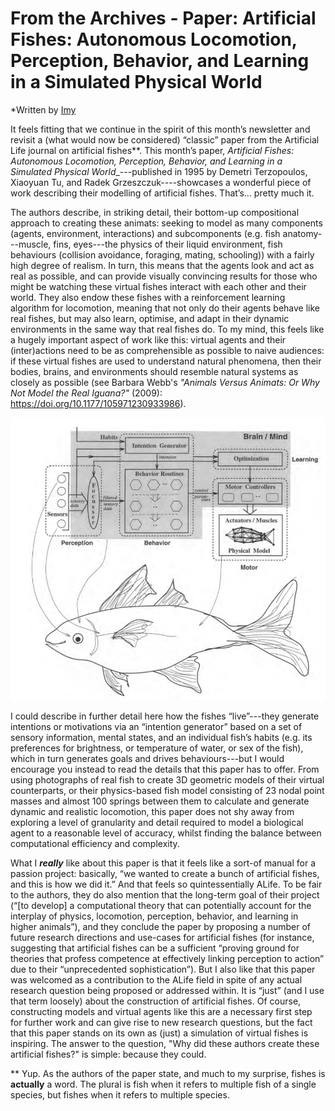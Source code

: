 # From the Archives - Paper: Artificial Fishes: Autonomous Locomotion, Perception, Behavior, and Learning in a Simulated Physical World
*Written by [Imy](https://twitter.com/imy_tk)

It feels fitting that we continue in the spirit of this month’s newsletter and revisit a (what would now be considered) “classic” paper from the Artificial Life journal on artificial fishes**. This month’s paper, _Artificial Fishes: Autonomous Locomotion, Perception, Behavior, and Learning in a Simulated Physical World__---published in 1995 by Demetri Terzopoulos, Xiaoyuan Tu, and Radek Grzeszczuk----showcases a wonderful piece of work describing their modelling of artificial fishes. That’s… pretty much it.

The authors describe, in striking detail, their bottom-up compositional approach to creating these animats: seeking to model as many components (agents, environment, interactions) and subcomponents (e.g. fish anatomy---muscle, fins, eyes---the physics of their liquid environment, fish behaviours (collision avoidance, foraging, mating, schooling)) with a fairly high degree of realism. In turn, this means that the agents look and act as real as possible, and can provide visually convincing results for those who might be watching these virtual fishes interact with each other and their world. They also endow these fishes with a reinforcement learning algorithm for locomotion, meaning that not only do their agents behave like real fishes, but may also learn, optimise, and adapt in their dynamic environments in the same way that real fishes do. To my mind, this feels like a hugely important aspect of work like this: virtual agents and their (inter)actions need to be as comprehensible as possible to naive audiences: if these virtual fishes are used to understand natural phenomena, then their bodies, brains, and environments should resemble natural systems as closely as possible (see Barbara Webb's _"Animals Versus Animats: Or Why Not Model the Real Iguana?"_ (2009): https://doi.org/10.1177/105971230933986).

![Artificial Fish Modelling](images/artificial_fish_fig1.png)

I could describe in further detail here how the fishes “live”---they generate intentions or motivations via an “intention generator” based on a set of sensory information, mental states, and an individual fish’s habits (e.g. its preferences for brightness, or temperature of water, or sex of the fish), which in turn generates goals and drives behaviours---but I would encourage you instead to read the details that this paper has to offer. From using photographs of real fish to create 3D geometric models of their virtual counterparts, or their physics-based fish model consisting of 23 nodal point masses and almost 100 springs between them to calculate and generate dynamic and realistic locomotion, this paper does not shy away from exploring a level of granularity and detail required to model a biological agent to a reasonable level of accuracy, whilst finding the balance between computational efficiency and complexity.

What I **_really_** like about this paper is that it feels like a sort-of manual for a passion project: basically, “we wanted to create a bunch of artificial fishes, and this is how we did it.” And that feels so quintessentially ALife. To be fair to the authors, they do also mention that the long-term goal of their project  (“[to develop] a computational theory that can potentially account for the interplay of physics, locomotion, perception, behavior, and learning in higher animals”), and they conclude the paper by proposing a number of future research directions and use-cases for artificial fishes (for instance, suggesting that artificial fishes can be a sufficient “proving ground for theories that profess competence at effectively linking perception to action” due to their “unprecedented sophistication”). But I also like that this paper was welcomed as a contribution to the ALife field in spite of any actual research question being proposed or addressed within. It is “just” (and I use that term loosely) about the construction of artificial fishes. Of course, constructing models and virtual agents like this are a necessary first step for further work and can give rise to new research questions, but the fact that this paper stands on its own as (just) a simulation of virtual fishes is inspiring. The answer to the question, "Why did these authors create these artificial fishes?" is simple: because they could.


** Yup. As the authors of the paper state, and much to my surprise, fishes is **actually** a word. The plural is fish when it refers to multiple fish of a single species, but fishes when it refers to multiple species. 
